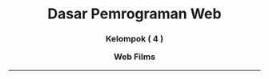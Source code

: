 <h1 align="center">Dasar Pemrograman Web</h1>
<h3 align="center">Kelompok ( 4 ) <p>Web Films</p></h3>

---


